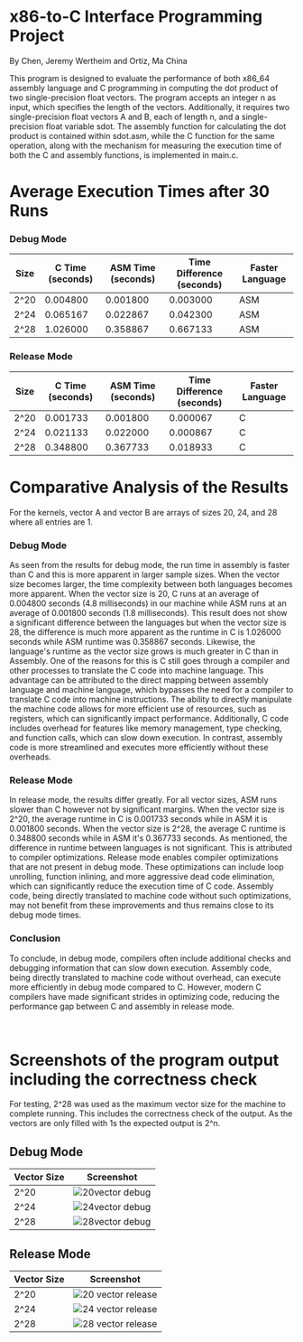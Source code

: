 # x86-to-C Interface Programming Project
By Chen, Jeremy Wertheim and Ortiz, Ma China

This program is designed to evaluate the performance of both x86_64 assembly language and C programming in computing the dot product of two single-precision float vectors. The program accepts an integer n as input, which specifies the length of the vectors. Additionally, it requires two single-precision float vectors A and B, each of length n, and a single-precision float variable sdot. The assembly function for calculating the dot product is contained within sdot.asm, while the C function for the same operation, along with the mechanism for measuring the execution time of both the C and assembly functions, is implemented in main.c.

# Average Execution Times after 30 Runs
### Debug Mode
| Size    | C Time (seconds) | ASM Time (seconds) | Time Difference (seconds) | Faster Language |
|---------|------------------|--------------------|---------------------------|-----------------|
| 2^20    | 0.004800         | 0.001800           | 0.003000                  | ASM             |
| 2^24    | 0.065167         | 0.022867           | 0.042300                  | ASM             |
| 2^28    | 1.026000         | 0.358867           | 0.667133                  | ASM             |


### Release Mode
| Size    | C Time (seconds) | ASM Time (seconds) | Time Difference (seconds) | Faster Language |
|---------|------------------|--------------------|---------------------------|-----------------|
| 2^20    | 0.001733         | 0.001800           | 0.000067                  | C               |
| 2^24    | 0.021133         | 0.022000           | 0.000867                  | C               |
| 2^28    | 0.348800         | 0.367733           | 0.018933                  | C               |



# Comparative Analysis of the Results
 For the kernels, vector A and vector B are arrays of sizes 20, 24, and 28 where all entries are 1.<br />

 ### Debug Mode
 As seen from the results for debug mode, the run time in assembly is faster than C and this is more apparent in larger sample sizes. When the vector size becomes larger, the time complexity between both languages becomes more apparent. When the vector size is 20, C runs at an average of 0.004800 seconds (4.8 milliseconds) in our machine while ASM runs at an average of 0.001800 seconds (1.8 milliseconds). This result does not show a significant difference between the languages but when the vector size is 28, the difference is much more apparent as the runtime in C is 1.026000 seconds while ASM runtime was 0.358867 seconds. Likewise, the language's runtime as the vector size grows is much greater in C than in Assembly. One of the reasons for this is C still goes through a compiler and other processes to translate the C code into machine language. This advantage can be attributed to the direct mapping between assembly language and machine language, which bypasses the need for a compiler to translate C code into machine instructions. The ability to directly manipulate the machine code allows for more efficient use of resources, such as registers, which can significantly impact performance. Additionally, C code includes overhead for features like memory management, type checking, and function calls, which can slow down execution. In contrast, assembly code is more streamlined and executes more efficiently without these overheads.

### Release Mode
In release mode, the results differ greatly. For all vector sizes, ASM runs slower than C however not by significant margins. When the vector size is 2^20, the average runtime in C is 0.001733 seconds while in ASM it is 0.001800 seconds. When the vector size is 2^28, the average C runtime is 0.348800 seconds while in ASM it's 0.367733 seconds. As mentioned, the difference in runtime between languages is not significant. This is attributed to compiler optimizations. Release mode enables compiler optimizations that are not present in debug mode. These optimizations can include loop unrolling, function inlining, and more aggressive dead code elimination, which can significantly reduce the execution time of C code. Assembly code, being directly translated to machine code without such optimizations, may not benefit from these improvements and thus remains close to its debug mode times.

### Conclusion
To conclude, in debug mode, compilers often include additional checks and debugging information that can slow down execution. Assembly code, being directly translated to machine code without overhead, can execute more efficiently in debug mode compared to C.  However, modern C compilers have made significant strides in optimizing code, reducing the performance gap between C and assembly in release mode. 

 <br />

# Screenshots of the program output including the correctness check
For testing, 2^28 was used as the maximum vector size for the machine to complete running. This includes the correctness check of the output. As the vectors are only filled with 1s the expected output is 2^n.

## Debug Mode
| Vector Size | Screenshot                                                                                            |
|-------------|-------------------------------------------------------------------------------------------------------|
| 2^20        | ![20vector debug](https://github.com/jeremywchen/x86-to-C-interface-programming-project/assets/92730916/defa8a22-6fce-4036-b98a-2d71af077434) |
| 2^24        | ![24vector debug](https://github.com/jeremywchen/x86-to-C-interface-programming-project/assets/92730916/d474cb4d-4669-4b8b-b686-95c2505d324d) |
| 2^28        | ![28vector debug](https://github.com/jeremywchen/x86-to-C-interface-programming-project/assets/92730916/ef03b3b8-587a-4e99-baa7-8b74e38c8319) |

## Release Mode
| Vector Size | Screenshot                                                                                            |
|-------------|-------------------------------------------------------------------------------------------------------|
| 2^20        | ![20 vector release](https://github.com/jeremywchen/x86-to-C-interface-programming-project/assets/92730916/16d81906-82d6-4874-a697-494360f59301) |
| 2^24        | ![24 vector release](https://github.com/jeremywchen/x86-to-C-interface-programming-project/assets/92730916/c5bc7ebc-8562-43ff-9402-91a7a5c63b2f) |
| 2^28        | ![28 vector release](https://github.com/jeremywchen/x86-to-C-interface-programming-project/assets/92730916/22f92c19-e796-431b-9d66-10f5798c1556) |

